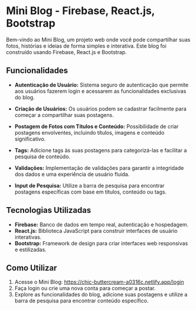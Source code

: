 # Mini Blog - Firebase, React.js, Bootstrap

Bem-vindo ao Mini Blog, um projeto web onde você pode compartilhar suas fotos, histórias e ideias de forma simples e interativa. Este blog foi construído usando Firebase, React.js e Bootstrap.

## Funcionalidades

- **Autenticação de Usuário:** Sistema seguro de autenticação que permite aos usuários fazerem login e acessarem as funcionalidades exclusivas do blog.

- **Criação de Usuários:** Os usuários podem se cadastrar facilmente para começar a compartilhar suas postagens.

- **Postagem de Fotos com Títulos e Conteúdo:** Possibilidade de criar postagens envolventes, incluindo títulos, imagens e conteúdo significativo.

- **Tags:** Adicione tags às suas postagens para categorizá-las e facilitar a pesquisa de conteúdo.

- **Validações:** Implementação de validações para garantir a integridade dos dados e uma experiência de usuário fluida.

- **Input de Pesquisa:** Utilize a barra de pesquisa para encontrar postagens específicas com base em títulos, conteúdo ou tags.

## Tecnologias Utilizadas

- **Firebase:** Banco de dados em tempo real, autenticação e hospedagem.
- **React.js:** Biblioteca JavaScript para construir interfaces de usuário interativas.
- **Bootstrap:** Framework de design para criar interfaces web responsivas e estilizadas.

## Como Utilizar

1. Acesse o Mini Blog: https://chic-buttercream-a0316c.netlify.app/login
2. Faça login ou crie uma nova conta para começar a postar.
3. Explore as funcionalidades do blog, adicione suas postagens e utilize a barra de pesquisa para encontrar conteúdo específico.
